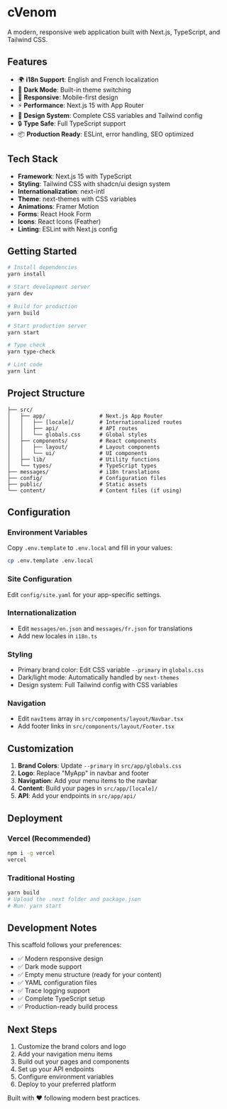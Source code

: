 # cVenom

A modern, responsive web application built with Next.js, TypeScript, and Tailwind CSS.

## Features

- 🌍 **i18n Support**: English and French localization
- 🌙 **Dark Mode**: Built-in theme switching
- 📱 **Responsive**: Mobile-first design
- ⚡ **Performance**: Next.js 15 with App Router
- 🎨 **Design System**: Complete CSS variables and Tailwind config
- 🔒 **Type Safe**: Full TypeScript support
- 📦 **Production Ready**: ESLint, error handling, SEO optimized

## Tech Stack

- **Framework**: Next.js 15 with TypeScript
- **Styling**: Tailwind CSS with shadcn/ui design system
- **Internationalization**: next-intl
- **Theme**: next-themes with CSS variables
- **Animations**: Framer Motion
- **Forms**: React Hook Form
- **Icons**: React Icons (Feather)
- **Linting**: ESLint with Next.js config

## Getting Started

```bash
# Install dependencies
yarn install

# Start development server
yarn dev

# Build for production
yarn build

# Start production server
yarn start

# Type check
yarn type-check

# Lint code
yarn lint
```

## Project Structure

```
├── src/
│   ├── app/                 # Next.js App Router
│   │   ├── [locale]/        # Internationalized routes
│   │   ├── api/             # API routes
│   │   └── globals.css      # Global styles
│   ├── components/          # React components
│   │   ├── layout/          # Layout components
│   │   └── ui/              # UI components
│   ├── lib/                 # Utility functions
│   └── types/               # TypeScript types
├── messages/                # i18n translations
├── config/                  # Configuration files
├── public/                  # Static assets
└── content/                 # Content files (if using)
```

## Configuration

### Environment Variables

Copy `.env.template` to `.env.local` and fill in your values:

```bash
cp .env.template .env.local
```

### Site Configuration

Edit `config/site.yaml` for your app-specific settings.

### Internationalization

- Edit `messages/en.json` and `messages/fr.json` for translations
- Add new locales in `i18n.ts`

### Styling

- Primary brand color: Edit CSS variable `--primary` in `globals.css`
- Dark/light mode: Automatically handled by `next-themes`
- Design system: Full Tailwind config with CSS variables

### Navigation

- Edit `navItems` array in `src/components/layout/Navbar.tsx`
- Add footer links in `src/components/layout/Footer.tsx`

## Customization

1. **Brand Colors**: Update `--primary` in `src/app/globals.css`
2. **Logo**: Replace "MyApp" in navbar and footer
3. **Navigation**: Add your menu items to the navbar
4. **Content**: Build your pages in `src/app/[locale]/`
5. **API**: Add your endpoints in `src/app/api/`

## Deployment

### Vercel (Recommended)

```bash
npm i -g vercel
vercel
```

### Traditional Hosting

```bash
yarn build
# Upload the .next folder and package.json
# Run: yarn start
```

## Development Notes

This scaffold follows your preferences:
- ✅ Modern responsive design
- ✅ Dark mode support  
- ✅ Empty menu structure (ready for your content)
- ✅ YAML configuration files
- ✅ Trace logging support
- ✅ Complete TypeScript setup
- ✅ Production-ready build process

## Next Steps

1. Customize the brand colors and logo
2. Add your navigation menu items
3. Build out your pages and components  
4. Set up your API endpoints
5. Configure environment variables
6. Deploy to your preferred platform

Built with ❤️ following modern best practices.
